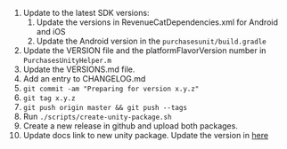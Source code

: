 1. Update to the latest SDK versions:
   1. Update the versions in RevenueCatDependencies.xml for Android and iOS
   1. Update the Android version in the `purchasesunit/build.gradle`
1. Update the VERSION file and the platformFlavorVersion number in `PurchasesUnityHelper.m`
1. Update the VERSIONS.md file.
1. Add an entry to CHANGELOG.md
1. `git commit -am "Preparing for version x.y.z"`
1. `git tag x.y.z`
1. `git push origin master && git push --tags`
1. Run `./scripts/create-unity-package.sh`
1. Create a new release in github and upload both packages.
1. Update docs link to new unity package. Update the version in [here](https://docs.revenuecat.com/docs/unity#1-add-the-purchases-unity-package)

